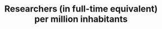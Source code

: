 ---
data_non_statistical: true
goal_meta_link: http://unstats.un.org/sdgs/files/metadata-compilation/Metadata-Goal-9.pdf
goal_meta_link_page: 9
graph: null
graph_status_notes: UNK
graph_title: Researchers (in full-time equivalent) per million inhabitants
graph_type: null
graph_type_description: null
has_metadata: false
indicator: 9.5.2
indicator_name: Researchers (in full-time equivalent) per million inhabitants
indicator_variable: null
layout: indicator
permalink: /9-5-2/
published: true
reporting_status: notstarted
sdg_goal: 9
source_active_1: true
source_notes_1: null
source_title_1: null
target: Enhance scientific research, upgrade the technological capabilities of industrial
  sectors in all countries, in particular developing countries, including, by 2030,
  encouraging innovation and substantially increasing the number of research and development
  workers per 1 million people and public and private research and development spending.
target_id: '9.5'
title: Researchers (in full-time equivalent) per million inhabitants
un_custodial_agency: UNESCO-UIS
un_designated_tier: '1'
variable_description: null
variable_notes: null
---